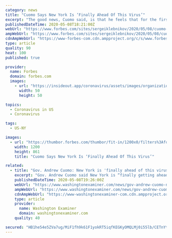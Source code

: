 ```yaml
---
category: news
title: "Cuomo Says New York Is ‘Finally Ahead Of This Virus’"
excerpt: "The good news, Cuomo said, is that he feels that for the first time, “we’re finally ahead of this virus.” “Our numbers are coming down in New York—in most states in this country, you still see the numbers going up,"
publishedDateTime: 2020-05-08T18:21:00Z
webUrl: "https://www.forbes.com/sites/sergeiklebnikov/2020/05/08/cuomo-says-new-york-is-finally-ahead-of-this-virus/"
ampWebUrl: "https://www.forbes.com/sites/sergeiklebnikov/2020/05/08/cuomo-says-new-york-is-finally-ahead-of-this-virus/amp/"
cdnAmpWebUrl: "https://www-forbes-com.cdn.ampproject.org/c/s/www.forbes.com/sites/sergeiklebnikov/2020/05/08/cuomo-says-new-york-is-finally-ahead-of-this-virus/amp/"
type: article
quality: 90
heat: 100
published: true

provider:
  name: Forbes
  domain: forbes.com
  images:
    - url: "https://insideout.app/coronavirus/assets/images/organizations/forbes.com-50x50.jpg"
      width: 50
      height: 50

topics:
  - Coronavirus in US
  - Coronavirus

tags:
  - US-NY

images:
  - url: "https://thumbor.forbes.com/thumbor/fit-in/1200x0/filters%3Aformat%28jpg%29/https%3A%2F%2Fspecials-images.forbesimg.com%2Fimageserve%2F5eb58ade170c940006485cd8%2F0x0.jpg"
    width: 1200
    height: 861
    title: "Cuomo Says New York Is ‘Finally Ahead Of This Virus’"

related:
  - title: "Gov. Andrew Cuomo: New York is 'finally ahead of this virus'"
    excerpt: "Gov. Andrew Cuomo said New York is “finally getting ahead” of the coronavirus pandemic that has killed thousands of people in his state."
    publishedDateTime: 2020-05-08T19:26:00Z
    webUrl: "https://www.washingtonexaminer.com/news/gov-andrew-cuomo-new-york-is-finally-ahead-of-this-virus"
    ampWebUrl: "https://www.washingtonexaminer.com/news/gov-andrew-cuomo-new-york-is-finally-ahead-of-this-virus?_amp=true"
    cdnAmpWebUrl: "https://www-washingtonexaminer-com.cdn.ampproject.org/c/s/www.washingtonexaminer.com/news/gov-andrew-cuomo-new-york-is-finally-ahead-of-this-virus?_amp=true"
    type: article
    provider:
      name: Washington Examiner
      domain: washingtonexaminer.com
    quality: 40

secured: "HB1he54e5ZVa7ug/MiF1fh9k61F1yokRT5iqfKEGKyOMQLMj0i55lb/CETnYtk+JWq1UZTylel9tKGuhysWB/Nln1enmRstW7psbPIR4v7GL/K1VflscH6u76/D3qz7yFTqM1T//z1Svg7zQHv+c5GiSnawh/wjeH10Dxt2/yDQ/VA5zRTXddf1bLvJsaeLaK/j9hvIXux4smAw9nd/TBEDk+MUuk6TySeKldR/ixQNYrlZvlw/fR/ZFqBS96Ru0GXP9jytkslxMOohp219mPzTcgkhFP29CdG+7WWekjqVusKvTqaAaLLc3RKMhfvs+;i8raLjdp0L+IGBv+tjbNeg=="
---
```


